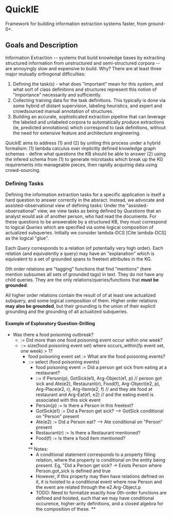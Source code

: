 # QuickIE
Framework for building information extraction systems faster, from ground-0+.

## Goals and Description

Information Extraction -- systems that build knowledge bases by extracting structured information from unstructured and semi-structured corpora -- are annoyingly slow and expensive to build.  Why?  There are at least three major mutually orthogonal difficulties:

1. Defining the task(s) - what does "important" mean for this system, and what sort of class definitions and structures represent this notion of "importance" necessarily and sufficiently.
2. Collecting training data for the task definitions.  This typically is done via some hybrid of distant supervision, labeling heuristics,  and expert and crowdsourced manual annotation of structures. <!--Cite Old Jurafsky and Ng, Weld, Deepdive and Snorkel, Crowdtruth, Culotta, CASTLE, ... -->
3. Building an accurate, sophisticated extraction pipeline that can leverage the labeled and unlabeled corpora to automatically produce extractions (ie, predicted annotations) which correspond to task definitions, without the need for extensive feature and architecture engineering.

QuickIE aims to address (1) and (2) by uniting this process under a hybrid formalism:
 (1) lambda calculus over implicitly defined knowledge graph schemas - define what questions the KB should be able to answer
 (2) using the infered schema from (1) to generate microtasks which break up the KG requirements into manageable pieces, then rapidly acquiring data using crowd-sourcing.

### Defining Tasks

Defining the information extraction tasks for a specific application is itself a hard question to answer correctly in the absract.  Instead, we advocate and assisted-observational view of defining tasks:
Under the "assisted-observational" view, we view tasks as being defined by *Questions* that an analyst would ask of another person, who had read the documents. For these questions to be answerable by a structured KB, they must correspond to logical *Queries* which are specified via some logical composition of actualized subqueries. Initially we consider lambda-DCS [Cite lambda-DCS] as the logical "glue". 

Each *Query* corresponds to a relation (of potentially very high order). Each relation (and equivalently a query) may have an "explanation" which is equivalent to a set of grounded spans to freetext attributes in the KG.

0th order relations are "tagging" functions that find "mentions" (here mention subsumes all sets of grounded tags) in text.  They do not have any child queries.  They are the only relations/queries/functions that **must be grounded**.

All higher order relations contain the result of of at least one actualized subquery, and some logical composition of them.  Higher order relations **may also be grounded**, but their grounding is the union of their explicit grounding and the grounding of all actualized subqueries.


#### Example of Exploratory Question-Drilling

- Was there a food poisoning outbreak?
  - := Did more than one food poisoning event occur within one week?
  - ::= size(food poisoning event set) where occurs_within(fp event set, one week) > 1?
    - food poisoning event set := What are the food poisoning events?
    - ::= select (food poisoning events)
      - food poisoning event := Did a person get sick from eating at a restaurant?
      - ::= if Person(p), GotSick(e1), Arg-Object(e1, p) // person got sick
            and Ate(e2), Restaurant(r), Food(f), Arg-Object(e2, p), Arg-Place(e2, r), Arg-Item(e2, f) // and they ate food at restaurant
            and Arg-Eat(e1, e2) // and the eating event is associated with this sick event 
      - Person(p) := Is there a Person in this freetext?
      - GotSick(e1) := Did a Person get sick? --> GotSick conditional on "Person" present
      - Ate(e2) := Did a Person eat? --> Ate conditional on "Person" present
      - Restaurant(r) := Is there a Restaurant mentioned?
      - Food(f) := Is there a food item mentioned?
      - 
      ** Notes: 
      - A conditional statement corresponds to a property filling relation, where the property is conditional on the entity being present.
      Eg, "Did a Person get sick? -> Exists Person where Person.got_sick is defined and true
      - However, if this property may then have relations defined on it, it is hoisted to a conditional event where now Person and the event are related through the e2.Arg-Object.p
      - TODO: Need to formalize exactly how 0th-order functions are defined and hoisted, such that we may have conditional occurence, higher-arity definitions, and a closed algebra for the composition of these.
      **
            
